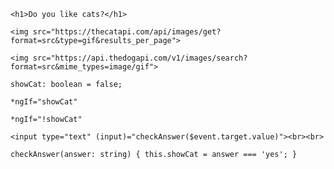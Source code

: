 `<h1>Do you like cats?</h1>`

`<img src="https://thecatapi.com/api/images/get?format=src&type=gif&results_per_page">`

`<img src="https://api.thedogapi.com/v1/images/search?format=src&mime_types=image/gif">`

`showCat: boolean = false;`

`*ngIf="showCat"`

`*ngIf="!showCat"`

`<input type="text" (input)="checkAnswer($event.target.value)"><br><br>`

`checkAnswer(answer: string) { this.showCat = answer === 'yes'; }`
